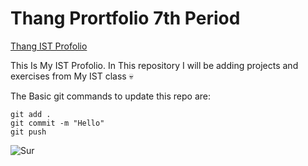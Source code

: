 # Thang Prortfolio 7th Period

[Thang IST Profolio](https://github.com/TH4NGSUT/ist-profolio-Thang.S)

This Is My IST Profolio. In This repository I will be adding projects and exercises from My IST class :skull:

The Basic git commands to update this repo are:
```
git add .
git commit -m "Hello"
git push
```

![Sur](surprised-shocked-scared-or-astonished-emoticon-with-wild-take-eyes-popping-out-and-jaw-dropping-2BWX971.jpg)
